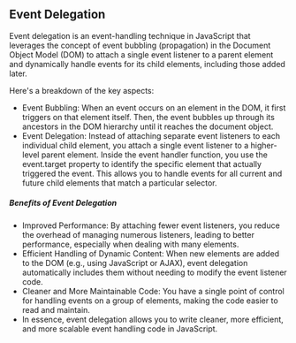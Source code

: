 ## Event Delegation

Event delegation is an event-handling technique in JavaScript that leverages the concept of event bubbling (propagation) in the Document Object Model (DOM) to attach a single event listener to a parent element and dynamically handle events for its child elements, including those added later.

Here's a breakdown of the key aspects:

- Event Bubbling: When an event occurs on an element in the DOM, it first triggers on that element itself. Then, the event bubbles up through its ancestors in the DOM hierarchy until it reaches the document object.
- Event Delegation: Instead of attaching separate event listeners to each individual child element, you attach a single event listener to a higher-level parent element. Inside the event handler function, you use the event.target property to identify the specific element that actually triggered the event. This allows you to handle events for all current and future child elements that match a particular selector.




##### Benefits of Event Delegation

- Improved Performance: By attaching fewer event listeners, you reduce the overhead of managing numerous listeners, leading to better performance, especially when dealing with many elements.
- Efficient Handling of Dynamic Content: When new elements are added to the DOM (e.g., using JavaScript or AJAX), event delegation automatically includes them without needing to modify the event listener code.
- Cleaner and More Maintainable Code: You have a single point of control for handling events on a group of elements, making the code easier to read and maintain.
- In essence, event delegation allows you to write cleaner, more efficient, and more scalable event handling code in JavaScript.

